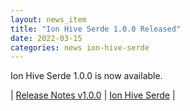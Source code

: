 ```yaml
---
layout: news_item
title: "Ion Hive Serde 1.0.0 Released"
date: 2022-03-15
categories: news ion-hive-serde
---
```


Ion Hive Serde 1.0.0 is now available.

| [Release Notes v1.0.0](https://github.com/amazon-ion/ion-hive-serde/releases/tag/v1.0.0) | [Ion Hive Serde](https://github.com/amazon-ion/ion-hive-serde) |


